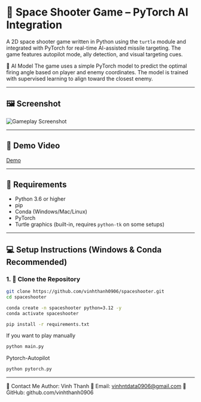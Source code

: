 # 🚀 Space Shooter Game – PyTorch AI Integration

A 2D space shooter game written in Python using the `turtle` module and integrated with PyTorch for real-time AI-assisted missile targeting. The game features autopilot mode, ally detection, and visual targeting cues.

🧠 AI Model
The game uses a simple PyTorch model to predict the optimal firing angle based on player and enemy coordinates. The model is trained with supervised learning to align toward the closest enemy.



---

## 🖼️ Screenshot

![Gameplay Screenshot](describe/sc.png)

---

## 🎥 Demo Video

[Demo](describe/gif.webm)  


---

## 🧰 Requirements

- Python 3.6 or higher
- pip
- Conda (Windows/Mac/Linux)
- PyTorch
- Turtle graphics (built-in, requires `python-tk` on some setups)

---

## 💻 Setup Instructions (Windows & Conda Recommended)

### 1. 🔽 Clone the Repository

```bash
git clone https://github.com/vinhthanh0906/spaceshooter.git
cd spaceshooter
```


```bash
conda create -n spaceshooter python=3.12 -y
conda activate spaceshooter
```

```bash
pip install -r requirements.txt
```

If you want to play manually

```bash
python main.py
```

Pytorch-Autopilot
```bash
python pytorch.py
```



---

💬 Contact Me
Author: Vinh Thanh
📧 Email: vinhntdata0906@gmail.com
🔗 GitHub: github.com/vinhthanh0906




